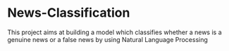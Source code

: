 # News-Classification
This project aims at building a model which classifies whether a news is a genuine news or a false news  by using Natural Language Processing

